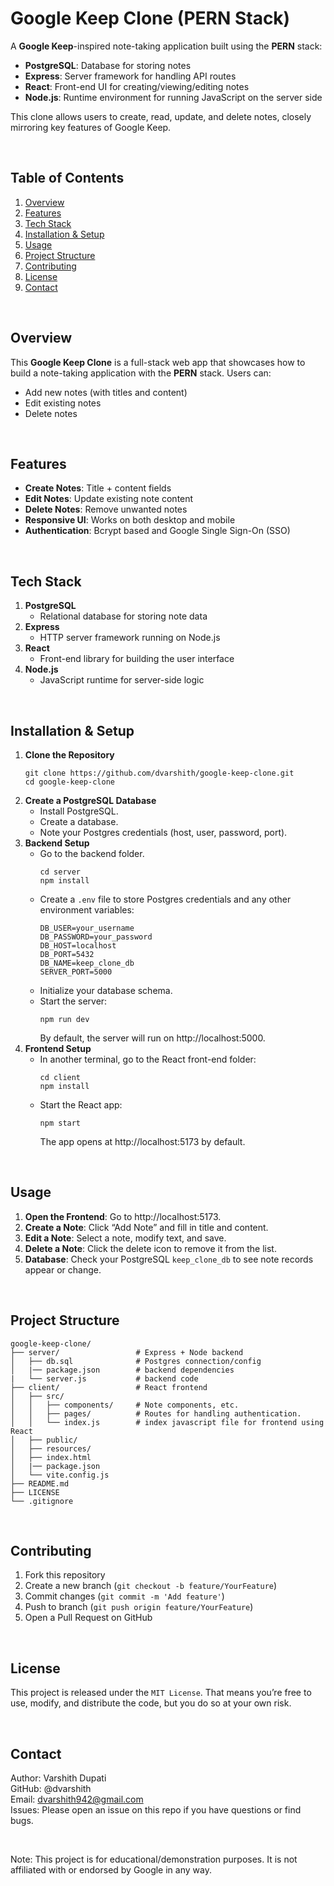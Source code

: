 # Google Keep Clone (PERN Stack)

A **Google Keep**-inspired note-taking application built using the **PERN** stack:
- **PostgreSQL**: Database for storing notes
- **Express**: Server framework for handling API routes
- **React**: Front-end UI for creating/viewing/editing notes
- **Node.js**: Runtime environment for running JavaScript on the server side

This clone allows users to create, read, update, and delete notes, closely mirroring key features of Google Keep.

<br/>

## Table of Contents
1. [Overview](#overview)
2. [Features](#features)
3. [Tech Stack](#tech-stack)
4. [Installation & Setup](#installation--setup)
5. [Usage](#usage)
6. [Project Structure](#project-structure)
7. [Contributing](#contributing)
8. [License](#license)
9. [Contact](#contact)

<br/>

## Overview
This **Google Keep Clone** is a full-stack web app that showcases how to build a note-taking application with the **PERN** stack. Users can:
- Add new notes (with titles and content)
- Edit existing notes
- Delete notes

<br/>

## Features
- **Create Notes**: Title + content fields
- **Edit Notes**: Update existing note content
- **Delete Notes**: Remove unwanted notes
- **Responsive UI**: Works on both desktop and mobile
- **Authentication**: Bcrypt based and Google Single Sign-On (SSO)

<br/>

## Tech Stack
1. **PostgreSQL**  
   - Relational database for storing note data
2. **Express**  
   - HTTP server framework running on Node.js
3. **React**  
   - Front-end library for building the user interface
4. **Node.js**  
   - JavaScript runtime for server-side logic

<br/>

## Installation & Setup
1. **Clone the Repository**
   ```
   git clone https://github.com/dvarshith/google-keep-clone.git
   cd google-keep-clone
   ```
2. **Create a PostgreSQL Database**
   - Install PostgreSQL.
   - Create a database.
   - Note your Postgres credentials (host, user, password, port).
3. **Backend Setup**
   - Go to the backend folder.
     ```
     cd server
     npm install
     ```
   - Create a `.env` file to store Postgres credentials and any other environment variables:
     ```
     DB_USER=your_username
     DB_PASSWORD=your_password
     DB_HOST=localhost
     DB_PORT=5432
     DB_NAME=keep_clone_db
     SERVER_PORT=5000
     ```
   - Initialize your database schema.
   - Start the server:
     ```
     npm run dev
     ```
     By default, the server will run on http://localhost:5000.
4. **Frontend Setup**
   - In another terminal, go to the React front-end folder:
     ```
     cd client
     npm install
     ```
   - Start the React app:
     ```
     npm start
     ```
     The app opens at http://localhost:5173 by default.

<br/>

## Usage
1. **Open the Frontend**: Go to http://localhost:5173.
2. **Create a Note**: Click “Add Note” and fill in title and content.
3. **Edit a Note**: Select a note, modify text, and save.
4. **Delete a Note**: Click the delete icon to remove it from the list.
5. **Database**: Check your PostgreSQL `keep_clone_db` to see note records appear or change.

<br/>

## Project Structure
```
google-keep-clone/
├── server/                 # Express + Node backend
│   ├── db.sql              # Postgres connection/config
│   |── package.json        # backend dependencies
|   └── server.js           # backend code
├── client/                 # React frontend
│   ├── src/
│   │   ├── components/     # Note components, etc.
│   │   ├── pages/          # Routes for handling authentication.
│   │   └── index.js        # index javascript file for frontend using React
│   ├── public/
│   ├── resources/
│   ├── index.html
│   |── package.json
│   └── vite.config.js
├── README.md
├── LICENSE
└── .gitignore
```

<br/>

## Contributing
1. Fork this repository
2. Create a new branch (`git checkout -b feature/YourFeature`)
3. Commit changes (`git commit -m 'Add feature'`)
4. Push to branch (`git push origin feature/YourFeature`)
5. Open a Pull Request on GitHub

</br>

## License
This project is released under the `MIT License`. That means you’re free to use, modify, and distribute the code, but you do so at your own risk.

</br>

## Contact
Author: Varshith Dupati </br>
GitHub: @dvarshith </br>
Email: dvarshith942@gmail.com </br>
Issues: Please open an issue on this repo if you have questions or find bugs. </br>

<br/>

Note: This project is for educational/demonstration purposes. It is not affiliated with or endorsed by Google in any way.
